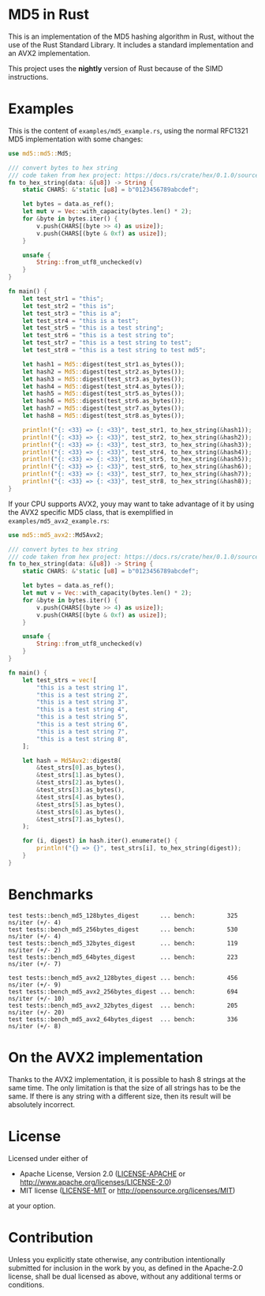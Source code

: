 MD5 in Rust
===============

This is an implementation of the MD5 hashing algorithm in Rust, without the use of the
Rust Standard Library. It includes a standard implementation and an AVX2 implementation.

This project uses the **nightly** version of Rust because of the SIMD instructions.

Examples
========

This is the content of `examples/md5_example.rs`, using the normal RFC1321 MD5 implementation with
some changes:

```rust
use md5::md5::Md5;

/// convert bytes to hex string
/// code taken from hex project: https://docs.rs/crate/hex/0.1.0/source/src/lib.rs
fn to_hex_string(data: &[u8]) -> String {
    static CHARS: &'static [u8] = b"0123456789abcdef";

    let bytes = data.as_ref();
    let mut v = Vec::with_capacity(bytes.len() * 2);
    for &byte in bytes.iter() {
        v.push(CHARS[(byte >> 4) as usize]);
        v.push(CHARS[(byte & 0xf) as usize]);
    }

    unsafe {
        String::from_utf8_unchecked(v)
    }
}

fn main() {
    let test_str1 = "this";
    let test_str2 = "this is";
    let test_str3 = "this is a";
    let test_str4 = "this is a test";
    let test_str5 = "this is a test string";
    let test_str6 = "this is a test string to";
    let test_str7 = "this is a test string to test";
    let test_str8 = "this is a test string to test md5";

    let hash1 = Md5::digest(test_str1.as_bytes());
    let hash2 = Md5::digest(test_str2.as_bytes());
    let hash3 = Md5::digest(test_str3.as_bytes());
    let hash4 = Md5::digest(test_str4.as_bytes());
    let hash5 = Md5::digest(test_str5.as_bytes());
    let hash6 = Md5::digest(test_str6.as_bytes());
    let hash7 = Md5::digest(test_str7.as_bytes());
    let hash8 = Md5::digest(test_str8.as_bytes());

    println!("{: <33} => {: <33}", test_str1, to_hex_string(&hash1));
    println!("{: <33} => {: <33}", test_str2, to_hex_string(&hash2));
    println!("{: <33} => {: <33}", test_str3, to_hex_string(&hash3));
    println!("{: <33} => {: <33}", test_str4, to_hex_string(&hash4));
    println!("{: <33} => {: <33}", test_str5, to_hex_string(&hash5));
    println!("{: <33} => {: <33}", test_str6, to_hex_string(&hash6));
    println!("{: <33} => {: <33}", test_str7, to_hex_string(&hash7));
    println!("{: <33} => {: <33}", test_str8, to_hex_string(&hash8));
}
```

If your CPU supports AVX2, youy may want to take advantage of it by using the AVX2
specific MD5 class, that is exemplified in `examples/md5_avx2_example.rs`:

```rust
use md5::md5_avx2::Md5Avx2;

/// convert bytes to hex string
/// code taken from hex project: https://docs.rs/crate/hex/0.1.0/source/src/lib.rs
fn to_hex_string(data: &[u8]) -> String {
    static CHARS: &'static [u8] = b"0123456789abcdef";

    let bytes = data.as_ref();
    let mut v = Vec::with_capacity(bytes.len() * 2);
    for &byte in bytes.iter() {
        v.push(CHARS[(byte >> 4) as usize]);
        v.push(CHARS[(byte & 0xf) as usize]);
    }

    unsafe {
        String::from_utf8_unchecked(v)
    }
}

fn main() {
    let test_strs = vec![
        "this is a test string 1",
        "this is a test string 2",
        "this is a test string 3",
        "this is a test string 4",
        "this is a test string 5",
        "this is a test string 6",
        "this is a test string 7",
        "this is a test string 8",
    ];

    let hash = Md5Avx2::digest8(
        &test_strs[0].as_bytes(),
        &test_strs[1].as_bytes(),
        &test_strs[2].as_bytes(),
        &test_strs[3].as_bytes(),
        &test_strs[4].as_bytes(),
        &test_strs[5].as_bytes(),
        &test_strs[6].as_bytes(),
        &test_strs[7].as_bytes(),
    );

    for (i, digest) in hash.iter().enumerate() {
        println!("{} => {}", test_strs[i], to_hex_string(digest));
    }
}
```

Benchmarks
==========

```
test tests::bench_md5_128bytes_digest      ... bench:         325 ns/iter (+/- 4)
test tests::bench_md5_256bytes_digest      ... bench:         530 ns/iter (+/- 4)
test tests::bench_md5_32bytes_digest       ... bench:         119 ns/iter (+/- 2)
test tests::bench_md5_64bytes_digest       ... bench:         223 ns/iter (+/- 7)

test tests::bench_md5_avx2_128bytes_digest ... bench:         456 ns/iter (+/- 9)
test tests::bench_md5_avx2_256bytes_digest ... bench:         694 ns/iter (+/- 10)
test tests::bench_md5_avx2_32bytes_digest  ... bench:         205 ns/iter (+/- 20)
test tests::bench_md5_avx2_64bytes_digest  ... bench:         336 ns/iter (+/- 8)
```

On the AVX2 implementation
==========================

Thanks to the AVX2 implementation, it is possible to hash 8 strings at the same time. The
only limitation is that the size of all strings has to be the same. If there is any string
with a different size, then its result will be absolutely incorrect.

License
=======

Licensed under either of

 * Apache License, Version 2.0
   ([LICENSE-APACHE](LICENSE-APACHE) or http://www.apache.org/licenses/LICENSE-2.0)
 * MIT license
   ([LICENSE-MIT](LICENSE-MIT) or http://opensource.org/licenses/MIT)

at your option.

Contribution
============

Unless you explicitly state otherwise, any contribution intentionally submitted
for inclusion in the work by you, as defined in the Apache-2.0 license, shall be
dual licensed as above, without any additional terms or conditions.
